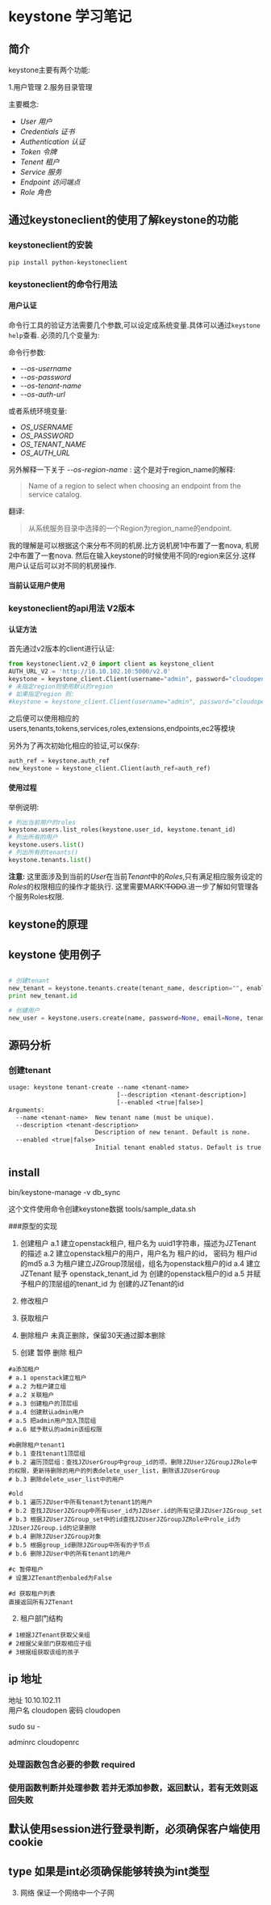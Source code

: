 # keystone 学习笔记

## 简介

keystone主要有两个功能:

1.用户管理
2.服务目录管理

主要概念:

* *User* *用户*
* *Credentials* *证书*
* *Authentication* *认证*
* *Token* *令牌*
* *Tenent* *租户*
* *Service* *服务*
* *Endpoint* *访问端点*
* *Role* *角色*


## 通过keystoneclient的使用了解keystone的功能

### keystoneclient的安装

```bash
pip install python-keystoneclient
```

### keystoneclient的命令行用法

#### 用户认证

命令行工具的验证方法需要几个参数,可以设定成系统变量.具体可以通过```keystone help```查看.
必须的几个变量为:

命令行参数:

* *--os-username* 
* *--os-password*
* *--os-tenant-name*
* *--os-auth-url*

或者系统环境变量:

* *OS_USERNAME*
* *OS_PASSWORD*
* *OS_TENANT_NAME*
* *OS_AUTH_URL*

另外解释一下关于 *--os-region-name* :
这个是对于region_name的解释:

> Name of a region to select when choosing an endpoint from the service catalog.

翻译:

> 从系统服务目录中选择的一个Region为region_name的endpoint.

我的理解是可以根据这个来分布不同的机房.比方说机房1中布置了一套nova, 机房2中布置了一套nova. 然后在输入keystone的时候使用不同的region来区分.这样用户认证后可以对不同的机房操作.

#### 当前认证用户使用

### keystoneclient的api用法 V2版本

#### 认证方法

首先通过v2版本的client进行认证:

```python
from keystoneclient.v2_0 import client as keystone_client
AUTH_URL_V2 = 'http://10.10.102.10:5000/v2.0'
keystone = keystone_client.Client(username="admin", password="cloudopen", tenant_name="admin", auth_url=AUTH_URL_V2)
# 未指定region则使用默认的region
# 如果指定region 则:
#keystone = keystone_client.Client(username="admin", password="cloudopen", tenant_name="admin", auth_url=AUTH_URL_V2, region_name="regionOne")
```

之后便可以使用相应的users,tenants,tokens,services,roles,extensions,endpoints,ec2等模块

另外为了再次初始化相应的验证,可以保存:

```python
auth_ref = keystone.auth_ref
new_keystone = keystone_client.Client(auth_ref=auth_ref)
```

#### 使用过程

举例说明:

```python
# 列出当前用户的roles
keystone.users.list_roles(keystone.user_id, keystone.tenant_id)
# 列出所有的用户
keystone.users.list()
# 列出所有的tenants() 
keystone.tenants.list()
```
**注意:** 这里面涉及到当前的*User*在当前*Tenant*中的*Roles*,只有满足相应服务设定的*Roles*的权限相应的操作才能执行. 这里需要MARK!~~TODO~~.进一步了解如何管理各个服务Roles权限.


## keystone的原理 


## keystone 使用例子

```python

# 创建tenant
new_tenant = keystone.tenants.create(tenant_name, description="", enabled=True)
print new_tenant.id

# 创建用户
new_user = keystone.users.create(name, password=None, email=None, tenant_id=None, enable=True)
```



## 源码分析 

### 创建tenant

```txt
usage: keystone tenant-create --name <tenant-name>
                              [--description <tenant-description>]
                              [--enabled <true|false>]
Arguments:
  --name <tenant-name>  New tenant name (must be unique).
  --description <tenant-description>
                        Description of new tenant. Default is none.
  --enabled <true|false>
                        Initial tenant enabled status. Default is true.
```

## install

bin/keystone-manage -v db_sync


这个文件使用命令创建keystone数据 
tools/sample_data.sh


###原型的实现

1. 创建租户
a.1 建立openstack租户, 租户名为 uuid1字符串，描述为JZTenant的描述
a.2 建立openstack租户的用户，用户名为 租户的id， 密码为 租户id的md5
a.3 为租户建立JZGroup顶层组，组名为openstack租户的id
a.4 建立JZTenant 赋予 openstack_tenant_id 为 创建的openstack租户的id
a.5 并赋予租户的顶层组的tenant_id 为 创建的JZTenant的id

2. 修改租户

3. 获取租户

4. 删除租户
未真正删除，保留30天通过脚本删除


1. 创建 暂停 删除 租户

```
#a添加租户
# a.1 openstack建立租户
# a.2 为租户建立组
# a.2 关联租户
# a.3 创建租户的顶层组
# a.4 创建默认admin用户
# a.5 把admin用户加入顶层组
# a.6 赋予默认的admin该组权限

#b删除租户tenant1
# b.1 查找tenant1顶层组
# b.2 遍历顶层组：查找JZUserGroup中group_id的项，删除JZUserJZGroupJZRole中的权限，更新待删除的用户的列表delete_user_list，删除该JZUserGroup
# b.3 删除delete_user_list中的用户

#old
# b.1 遍历JZUser中所有tenant为tenant1的用户
# b.2 查找JZUserJZGroup中所有user_id为JZUser.id的所有记录JZUserJZGroup_set
# b.3 根据JZUserJZGroup_set中的id查找JZUserJZGroupJZRole中role_id为JZUserJZGroup.id的记录删除
# b.4 删除JZUserJZGroup对象
# b.5 根据group_id删除JZGroup中所有的子节点
# b.6 删除JZUser中的所有tenant1的用户

#c 暂停租户
# 设置JZTenant的enbaled为False

#d 获取租户列表
直接返回所有JZTenant

```

2. 租户部门结构

```
# 1根据JZTenant获取父亲组
# 2根据父亲部门获取相应子组
# 3根据组获取该组的孩子
```

## ip 地址
地址 10.10.102.11  
用户名 cloudopen
密码 cloudopen

sudo su -

adminrc cloudopenrc

### 处理函数包含必要的参数 required

### 使用函数判断并处理参数 若并无添加参数，返回默认，若有无效则返回失败

## 默认使用session进行登录判断，必须确保客户端使用cookie

## type 如果是int必须确保能够转换为int类型


3. 网络
保证一个网络中一个子网
